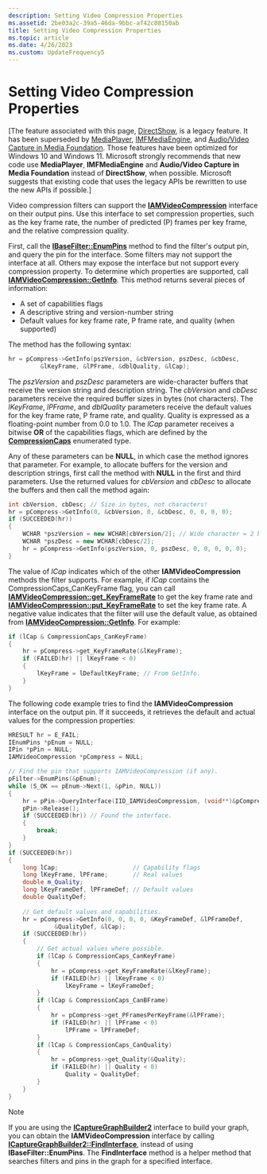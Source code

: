 ```yaml
---
description: Setting Video Compression Properties
ms.assetid: 2be03a2c-39a5-46da-9bbc-af42c08150ab
title: Setting Video Compression Properties
ms.topic: article
ms.date: 4/26/2023
ms.custom: UpdateFrequency5
---
```


# Setting Video Compression Properties

\[The feature associated with this page, [DirectShow](/windows/win32/directshow/directshow), is a legacy feature. It has been superseded by [MediaPlayer](/uwp/api/Windows.Media.Playback.MediaPlayer), [IMFMediaEngine](/windows/win32/api/mfmediaengine/nn-mfmediaengine-imfmediaengine), and [Audio/Video Capture in Media Foundation](/windows/win32/medfound/audio-video-capture-in-media-foundation). Those features have been optimized for Windows 10 and Windows 11. Microsoft strongly recommends that new code use **MediaPlayer**, **IMFMediaEngine** and **Audio/Video Capture in Media Foundation** instead of **DirectShow**, when possible. Microsoft suggests that existing code that uses the legacy APIs be rewritten to use the new APIs if possible.\]

Video compression filters can support the [**IAMVideoCompression**](/windows/desktop/api/Strmif/nn-strmif-iamvideocompression) interface on their output pins. Use this interface to set compression properties, such as the key frame rate, the number of predicted (P) frames per key frame, and the relative compression quality.

First, call the [**IBaseFilter::EnumPins**](/windows/desktop/api/Strmif/nf-strmif-ibasefilter-enumpins) method to find the filter's output pin, and query the pin for the interface. Some filters may not support the interface at all. Others may expose the interface but not support every compression property. To determine which properties are supported, call [**IAMVideoCompression::GetInfo**](/windows/desktop/api/Strmif/nf-strmif-iamvideocompression-getinfo). This method returns several pieces of information:

-   A set of capabilities flags
-   A descriptive string and version-number string
-   Default values for key frame rate, P frame rate, and quality (when supported)

The method has the following syntax:


```C++
hr = pCompress->GetInfo(pszVersion, &cbVersion, pszDesc, &cbDesc, 
         &lKeyFrame, &lPFrame, &dblQuality, &lCap);
```



The *pszVersion* and *pszDesc* parameters are wide-character buffers that receive the version string and description string. The *cbVersion* and *cbDesc* parameters receive the required buffer sizes in bytes (not characters). The *lKeyFrame*, *lPFrame*, and *dblQuality* parameters receive the default values for the key frame rate, P frame rate, and quality. Quality is expressed as a floating-point number from 0.0 to 1.0. The *lCap* parameter receives a bitwise **OR** of the capabilities flags, which are defined by the [**CompressionCaps**](/windows/desktop/api/strmif/ne-strmif-compressioncaps) enumerated type.

Any of these parameters can be **NULL**, in which case the method ignores that parameter. For example, to allocate buffers for the version and description strings, first call the method with **NULL** in the first and third parameters. Use the returned values for *cbVersion* and *cbDesc* to allocate the buffers and then call the method again:


```C++
int cbVersion, cbDesc; // Size in bytes, not characters!
hr = pCompress->GetInfo(0, &cbVersion, 0, &cbDesc, 0, 0, 0, 0);
if (SUCCEEDED(hr))
{
    WCHAR *pszVersion = new WCHAR[cbVersion/2]; // Wide character = 2 bytes
    WCHAR *pszDesc = new WCHAR[cbDesc/2];
    hr = pCompress->GetInfo(pszVersion, 0, pszDesc, 0, 0, 0, 0, 0);
}
```



The value of *lCap* indicates which of the other **IAMVideoCompression** methods the filter supports. For example, if *lCap* contains the CompressionCaps\_CanKeyFrame flag, you can call [**IAMVideoCompression::get\_KeyFrameRate**](/windows/desktop/api/Strmif/nf-strmif-iamvideocompression-get_keyframerate) to get the key frame rate and [**IAMVideoCompression::put\_KeyFrameRate**](/windows/desktop/api/Strmif/nf-strmif-iamvideocompression-put_keyframerate) to set the key frame rate. A negative value indicates that the filter will use the default value, as obtained from [**IAMVideoCompression::GetInfo**](/windows/desktop/api/Strmif/nf-strmif-iamvideocompression-getinfo). For example:


```C++
if (lCap & CompressionCaps_CanKeyFrame)
{
    hr = pCompress->get_KeyFrameRate(&lKeyFrame);
    if (FAILED(hr) || lKeyFrame < 0)
    {
        lKeyFrame = lDefaultKeyFrame; // From GetInfo.
    }
}
```



The following code example tries to find the **IAMVideoCompression** interface on the output pin. If it succeeds, it retrieves the default and actual values for the compression properties:


```C++
HRESULT hr = E_FAIL;
IEnumPins *pEnum = NULL;
IPin *pPin = NULL;
IAMVideoCompression *pCompress = NULL;

// Find the pin that supports IAMVideoCompression (if any).
pFilter->EnumPins(&pEnum);
while (S_OK == pEnum->Next(1, &pPin, NULL))
{
    hr = pPin->QueryInterface(IID_IAMVideoCompression, (void**)&pCompress);
    pPin->Release();
    if (SUCCEEDED(hr)) // Found the interface.
    {
        break;
    }
}
if (SUCCEEDED(hr)) 
{
    long lCap;                     // Capability flags
    long lKeyFrame, lPFrame;       // Real values
    double m_Quality;
    long lKeyFrameDef, lPFrameDef; // Default values
    double QualityDef;
    
    // Get default values and capabilities.
    hr = pCompress->GetInfo(0, 0, 0, 0, &KeyFrameDef, &lPFrameDef,
             &QualityDef, &lCap);
    if (SUCCEEDED(hr))
    {
        // Get actual values where possible.
        if (lCap & CompressionCaps_CanKeyFrame)
        {
            hr = pCompress->get_KeyFrameRate(&lKeyFrame);
            if (FAILED(hr) || lKeyFrame < 0)
                lKeyFrame = lKeyFrameDef;
        }
        if (lCap & CompressionCaps_CanBFrame)
        {
            hr = pCompress->get_PFramesPerKeyFrame(&lPFrame);
            if (FAILED(hr) || lPFrame < 0)
                lPFrame = lPFrameDef;
        }
        if (lCap & CompressionCaps_CanQuality)
        {
            hr = pCompress->get_Quality(&Quality);
            if (FAILED(hr) || Quality < 0)
                Quality = QualityDef;
        }
    }
}
```



> [!Note]  
> If you are using the [**ICaptureGraphBuilder2**](/windows/desktop/api/Strmif/nn-strmif-icapturegraphbuilder2) interface to build your graph, you can obtain the **IAMVideoCompression** interface by calling [**ICaptureGraphBuilder2::FindInterface**](/windows/desktop/api/Strmif/nf-strmif-icapturegraphbuilder2-findinterface), instead of using **IBaseFilter::EnumPins**. The **FindInterface** method is a helper method that searches filters and pins in the graph for a specified interface.

 

 

 



